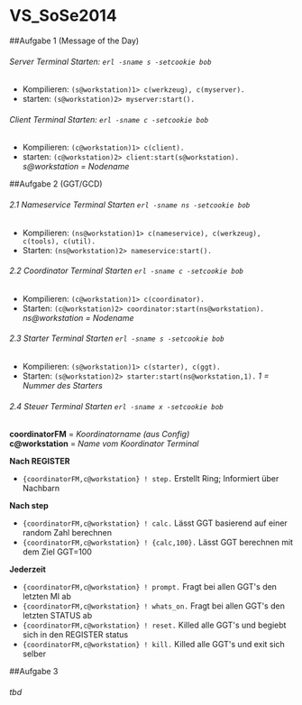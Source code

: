 VS_SoSe2014
===========

##Aufgabe 1 (Message of the Day)

###### Server Terminal Starten: `erl -sname s -setcookie bob`

- Kompilieren: `(s@workstation)1> c(werkzeug), c(myserver).`
- starten: `(s@workstation)2> myserver:start().`

###### Client Terminal Starten: `erl -sname c -setcookie bob`

- Kompilieren: `(c@workstation)1> c(client).`
- starten: `(c@workstation)2> client:start(s@workstation).`    *s@workstation = Nodename*


##Aufgabe 2 (GGT/GCD)

###### 2.1 Nameservice Terminal Starten `erl -sname ns -setcookie bob`

- Kompilieren: `(ns@workstation)1> c(nameservice), c(werkzeug), c(tools), c(util).`
- Starten: `(ns@workstation)2> nameservice:start().`
 
###### 2.2 Coordinator Terminal Starten `erl -sname c -setcookie bob`

- Kompilieren: `(c@workstation)1> c(coordinator).`
- Starten: `(c@workstation)2> coordinator:start(ns@workstation).`    *ns@workstation = Nodename*

###### 2.3 Starter Terminal Starten `erl -sname s -setcookie bob`

- Kompilieren: `(s@workstation)1> c(starter), c(ggt).`
- Starten: `(s@workstation)2> starter:start(ns@workstation,1).`      *1 = Nummer des Starters*

###### 2.4 Steuer Terminal Starten `erl -sname x -setcookie bob`
**coordinatorFM** = *Koordinatorname (aus Config)*<br>
**c@workstation** = *Name vom Koordinator Terminal*

**Nach REGISTER**
- `{coordinatorFM,c@workstation} ! step.` Erstellt Ring; Informiert über Nachbarn

**Nach step**
- `{coordinatorFM,c@workstation} ! calc.` Lässt GGT basierend auf einer random Zahl berechnen
- `{coordinatorFM,c@workstation} ! {calc,100}.` Lässt GGT berechnen mit dem Ziel GGT=100

**Jederzeit**
- `{coordinatorFM,c@workstation} ! prompt.` Fragt bei allen GGT's den letzten MI ab
- `{coordinatorFM,c@workstation} ! whats_on.` Fragt bei allen GGT's den letzten STATUS ab
- `{coordinatorFM,c@workstation} ! reset.` Killed alle GGT's und begiebt sich in den REGISTER status
- `{coordinatorFM,c@workstation} ! kill.` Killed alle GGT's und exit sich selber


##Aufgabe 3 

###### tbd
